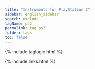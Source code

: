 ```yaml
---
title: "Instruments for PlayStation 2"
sidebar: english_sidebar
search: exclude
tagName: ps2
permalink: tag_ps2
folder: tags
toc: false
---
```

{% include taglogic.html %}

{% include links.html %}
